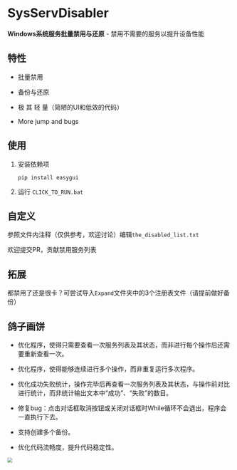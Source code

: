 # SysServDisabler

**Windows系统服务批量禁用与还原** - 禁用不需要的服务以提升设备性能

## 特性

- 批量禁用

- 备份与还原
- 极  其  轻  量（简陋的UI和低效的代码）
- More jump and bugs

## 使用

1. 安装依赖项

   ```batch
   pip install easygui
   ```

2. 运行 `CLICK_TO_RUN.bat` 

## 自定义

参照文件内注释（仅供参考，欢迎讨论）编辑`the_disabled_list.txt`

欢迎提交PR，贡献禁用服务列表

## 拓展

都禁用了还是很卡？可尝试导入`Expand`文件夹中的3个注册表文件（请提前做好备份）


## 鸽子画饼

- 优化程序，使得只需要查看一次服务列表及其状态，而非进行每个操作后还需要重新查看一次。

- 优化程序，使得能够连续进行多个操作，而非重复运行多次程序。


- 优化成功失败统计，操作完毕后再查看一次服务列表及其状态，与操作前对比进行统计，而非统计输出文本中“成功”、“失败”的数目。
- 修复bug：点击对话框取消按钮或关闭对话框时While循环不会退出，程序会一直执行下去。
- 支持创建多个备份。
- 优化代码流畅度，提升代码稳定性。



<img src="https://gitee.com/jieran233/pic-bed/raw/master/image-20211014080448738.png" style="zoom:67%;" />